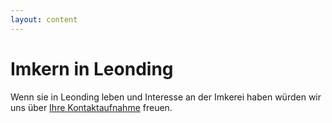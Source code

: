 ```yaml
---
layout: content
---
```


# Imkern in Leonding

Wenn sie in Leonding leben und Interesse an der Imkerei haben würden wir uns über [Ihre Kontaktaufnahme](/kontakt.html) freuen. 
